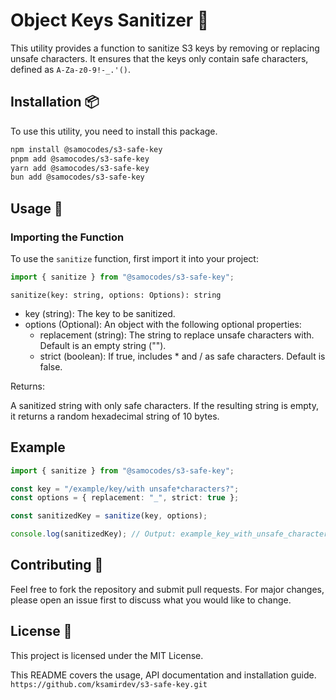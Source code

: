 # Object Keys Sanitizer 💉

This utility provides a function to sanitize S3 keys by removing or replacing unsafe characters. It ensures that the keys only contain safe characters, defined as `A-Za-z0-9!-_.'()`.

## Installation 📦

To use this utility, you need to install this package.

```bash
npm install @samocodes/s3-safe-key
pnpm add @samocodes/s3-safe-key
yarn add @samocodes/s3-safe-key
bun add @samocodes/s3-safe-key
```

## Usage 🧰

### Importing the Function

To use the `sanitize` function, first import it into your project:

```typescript
import { sanitize } from "@samocodes/s3-safe-key";
```

`sanitize(key: string, options: Options): string`

- key (string): The key to be sanitized.
- options (Optional): An object with the following optional properties:
  - replacement (string): The string to replace unsafe characters with. Default is an empty string ("").
  - strict (boolean): If true, includes \* and / as safe characters. Default is false.

Returns:

A sanitized string with only safe characters. If the resulting string is empty, it returns a random hexadecimal string of 10 bytes.

## Example

```typescript
import { sanitize } from "@samocodes/s3-safe-key";

const key = "/example/key/with unsafe*characters?";
const options = { replacement: "_", strict: true };

const sanitizedKey = sanitize(key, options);

console.log(sanitizedKey); // Output: example_key_with_unsafe_characters_
```

## Contributing 🤝

Feel free to fork the repository and submit pull requests. For major changes, please open an issue first to discuss what you would like to change.

## License 📜

This project is licensed under the MIT License.

This README covers the usage, API documentation and installation guide.
`https://github.com/ksamirdev/s3-safe-key.git`
